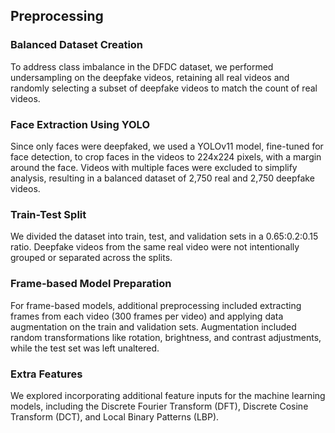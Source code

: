 ## Preprocessing

### Balanced Dataset Creation

To address class imbalance in the DFDC dataset, we performed undersampling on the deepfake videos, retaining all real videos and randomly selecting a subset of deepfake videos to match the count of real videos.

### Face Extraction Using YOLO

Since only faces were deepfaked, we used a YOLOv11 model, fine-tuned for face detection, to crop faces in the videos to 224x224 pixels, with a margin around the face. Videos with multiple faces were excluded to simplify analysis, resulting in a balanced dataset of 2,750 real and 2,750 deepfake videos.

### Train-Test Split

We divided the dataset into train, test, and validation sets in a 0.65:0.2:0.15 ratio. Deepfake videos from the same real video were not intentionally grouped or separated across the splits.

### Frame-based Model Preparation

For frame-based models, additional preprocessing included extracting frames from each video (300 frames per video) and applying data augmentation on the train and validation sets. Augmentation included random transformations like rotation, brightness, and contrast adjustments, while the test set was left unaltered.

### Extra Features

We explored incorporating additional feature inputs for the machine learning models, including the Discrete Fourier Transform (DFT), Discrete Cosine Transform (DCT), and Local Binary Patterns (LBP).
